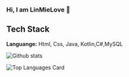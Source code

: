 ### Hi, I am LinMieLove 👋

## Tech Stack

**Languange:** Html, Css, Java, Kotlin,C#,MySQL


![Github stats](https://github-readme-stats.vercel.app/api?username=LinMieLove&show_icons=true&count_private=true)   

![Top Languages Card](https://github-readme-stats.vercel.app/api/top-langs/?username=LinMieLove)   



</a>
</p>
